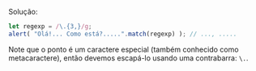 
Solução:

```js run
let regexp = /\.{3,}/g;
alert( "Olá!... Como está?.....".match(regexp) ); // ..., .....
```

Note que o ponto é um caractere especial (também conhecido como metacaractere), então devemos escapá-lo usando uma contrabarra: `\.`.

